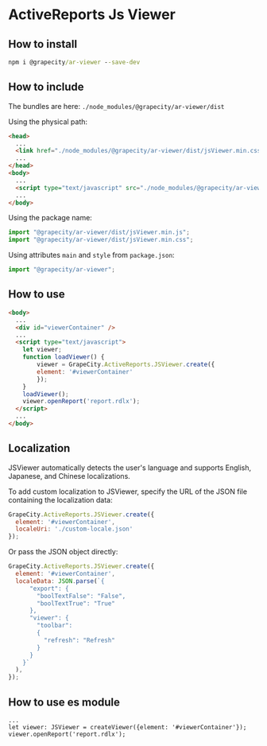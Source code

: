 # ActiveReports Js Viewer

## How to install

```cmd
npm i @grapecity/ar-viewer --save-dev
```

## How to include

The bundles are here: `./node_modules/@grapecity/ar-viewer/dist`

Using the physical path:

```html
<head>
  ...
  <link href="./node_modules/@grapecity/ar-viewer/dist/jsViewer.min.css" rel="stylesheet">
  ...
</head>
<body>
  ...
  <script type="text/javascript" src="./node_modules/@grapecity/ar-viewer/dist/jsViewer.min.js"></script>
  ...
</body>
```

Using the package name:

```javascript
import "@grapecity/ar-viewer/dist/jsViewer.min.js";
import "@grapecity/ar-viewer/dist/jsViewer.min.css";
```

Using attributes `main` and `style` from `package.json`:
```javascript
import "@grapecity/ar-viewer";
```

## How to use

```html
<body>
  ...
  <div id="viewerContainer" />
  ...
  <script type="text/javascript">
    let viewer;
    function loadViewer() {
        viewer = GrapeCity.ActiveReports.JSViewer.create({
        element: '#viewerContainer'
        });
    }  
    loadViewer();
    viewer.openReport('report.rdlx');
  </script>
  ...
</body>
```

## Localization

JSViewer automatically detects the user's language and supports English, Japanese, and Chinese localizations.

To add custom localization to JSViewer, specify the URL of the JSON file containing the localization data:
```javascript
GrapeCity.ActiveReports.JSViewer.create({
  element: '#viewerContainer',
  localeUri: './custom-locale.json'
});
```

Or pass the JSON object directly:
```javascript
GrapeCity.ActiveReports.JSViewer.create({
  element: '#viewerContainer',
  localeData: JSON.parse(`{
      "export": {
        "boolTextFalse": "False",
        "boolTextTrue": "True"
      },
      "viewer": {
        "toolbar":
        {
          "refresh": "Refresh"
        }
      }
    }`
  ),
});
```

## How to use es module

```import { JSViewer, createViewer } from '@grapecity/ar-viewer';
...
let viewer: JSViewer = createViewer({element: '#viewerContainer'});
viewer.openReport('report.rdlx');
```